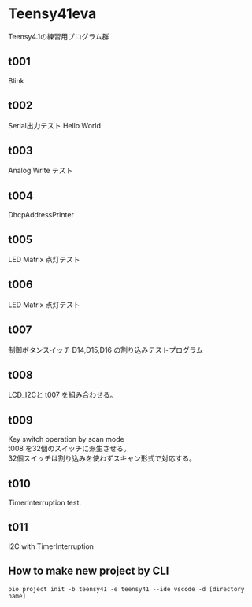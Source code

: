 # Teensy41eva

Teensy4.1の練習用プログラム群

## t001

Blink

## t002

Serial出力テスト Hello World

## t003

Analog Write テスト

## t004

DhcpAddressPrinter

## t005

LED Matrix 点灯テスト

## t006

LED Matrix 点灯テスト

## t007

制御ボタンスイッチ D14,D15,D16 の割り込みテストプログラム

## t008

LCD_I2Cと t007 を組み合わせる。

## t009

Key switch operation by scan mode  
t008 を32個のスイッチに派生させる。  
32個スイッチは割り込みを使わずスキャン形式で対応する。

## t010

TimerInterruption test.

## t011

I2C with TimerInterruption

## How to make new project by CLI

```pio project init -b teensy41 -e teensy41 --ide vscode -d [directory name]```


